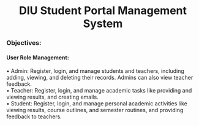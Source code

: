 <h1 align="center">DIU Student Portal Management System</h1>
<h3 align="left">Objectives: </h3>
<h4 align="left">User Role Management: </h4>

<p> •	Admin: Register, login, and manage students and teachers, including adding, viewing, and deleting their records. Admins can also view teacher feedback.<br>
•	Teacher: Register, login, and manage academic tasks like providing and viewing results, and creating emails.<br>
•	Student: Register, login, and manage personal academic activities like viewing results, course outlines, and semester routines, and providing feedback to teachers.<br>
</p>
